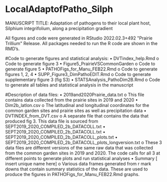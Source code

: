 # LocalAdaptofPatho_Silph


MANUSCRIPT TITLE: Adaptation of pathogens to their local plant host, Silphium integrifolium, along a precipitation gradient

All figures and code were generated in RStudio 2022.02.3+492 "Prairie Trillium" Release. All packages needed to run the R code are shown in the RMD’s. 

#Code to generate figures and statistical analysis:
•	DVTindex_help.Rmd
    o	Code to generate figure 3
•	Figure5_PrairieVSCommonGarden
    o	Code to generate figure 5
•	PATHOFigs_for_Manu_FEB22.Rmd
    o	Code to generate figures 1, 2, 4
•	SUPP_Figure3_DimPathoEDIT.Rmd
    o	Code to generate supplementary figure 3 (fig S3)
•	STATSAnalysis_PathoDim2B.Rmd
    o	Code to generate all tables and statistical analysis in the manuscript

#Description of data files: 
•	2019and2020Prairie_data.txt
    o	This file contains data collected from the prairie sites in 2019 and 2020
•	Dim2b_latlon.csv
    o	The latitudinal and longitudinal coordinates for the common garden sites and prairie sites as well as precipitation data
•	DVTINDEX_from_DVT.csv
    o	A separate file that contains the data that produced fig 3. This data file is sourced from SEPT2019_2020_COMPILED_2b_DATACOLL.txt
•	SEPT2019_2020_COMPILED_2b_DATACOLL.txt
•	SEPT2019_2020_COMPILED_2b_DATACOLL_plots.txt
•	SEPT2019_2020_COMPILED_2b_DATACOLL_plots_longversion.txt
    o	These 3 data files are different versions of the same raw data that was collected from the common garden sites in 2019 and 2020. The code calls for all 3 at different points to generate plots and run statistical analyses
•	Summary [ insert unique name here]
    o	Various data frames generated from r mark downs that contain summary statistics of the data. These are used to produce the figures in PATHOFigs_for_Manu_FEB22.Rmd graphs.

